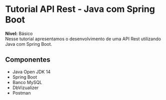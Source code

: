 # Tutorial API Rest - Java com Spring Boot

**Nível:** Básico  
Nesse tutorial apresentamos o desenvolvimento de uma API Rest utilizando Java com Spring Boot.  

## Componentes
* Java Open JDK 14
* Spring Boot
* Banco MySQL
* DbVizualizer
* Postman
